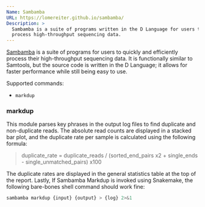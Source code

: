 ```yaml
---
Name: Sambamba
URL: https://lomereiter.github.io/sambamba/
Description: >
  Sambamba is a suite of programs written in the D Language for users to 
  process high-throughput sequencing data.
---
```


[Sambamba](https://lomereiter.github.io/sambamba/) is a suite of programs for users to quickly and efficiently process their high-throughput sequencing data. It is functionally similar to Samtools, but the source code is written in the D Language; it allows for faster performance while still being easy to use.

Supported commands:

- `markdup`

### markdup

This module parses key phrases in the output log files to find duplicate and non-duplicate reads. The absolute read counts are displayed in a stacked bar plot, and the duplicate rate per sample is calculated using the following formula:

>duplicate_rate = duplicate_reads / (sorted_end_pairs x2 + single_ends - single_unmatched_pairs) x100

The duplicate rates are displayed in the general statistics table at the top of the report. Lastly, If Sambamba Markdup is invoked using Snakemake, the following bare-bones shell command should work fine:

```bash
sambamba markdup {input} {output} > {log} 2>&1
```
